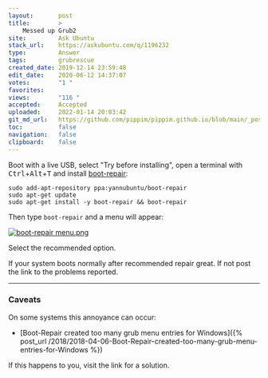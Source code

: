 ```yaml
---
layout:       post
title:        >
    Messed up Grub2
site:         Ask Ubuntu
stack_url:    https://askubuntu.com/q/1196232
type:         Answer
tags:         grubrescue
created_date: 2019-12-14 23:59:48
edit_date:    2020-06-12 14:37:07
votes:        "1 "
favorites:    
views:        "116 "
accepted:     Accepted
uploaded:     2022-01-14 20:03:42
git_md_url:   https://github.com/pippim/pippim.github.io/blob/main/_posts/2019/2019-12-14-Messed-up-Grub2.md
toc:          false
navigation:   false
clipboard:    false
---
```


Boot with a live USB, select "Try before installing", open a terminal with <kbd>Ctrl</kbd>+<kbd>Alt</kbd>+<kbd>T</kbd> and install [boot-repair][1]:

``` 
sudo add-apt-repository ppa:yannubuntu/boot-repair
sudo apt-get update
sudo apt-get install -y boot-repair && boot-repair

```

Then type `boot-repair` and a menu will appear:

[![boot-repair menu.png][2]][2]

Select the recommended option.

If your system boots normally after recommended repair great. If not post the link to the problems reported.

----------


### Caveats

On some systems this annoyance can occur:

- [Boot-Repair created too many grub menu entries for Windows]({% post_url /2018/2018-04-06-Boot-Repair-created-too-many-grub-menu-entries-for-Windows %})

If this happens to you, visit the link for a solution.

  [1]: https://help.ubuntu.com/community/Boot-Repair
  [2]: https://i.stack.imgur.com/UXflA.png

